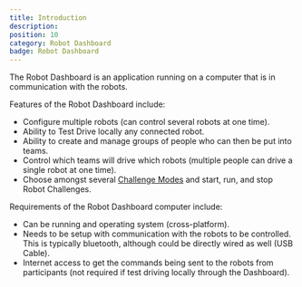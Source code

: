 ```yaml
---
title: Introduction
description: 
position: 10
category: Robot Dashboard
badge: Robot Dashboard
---
```


The Robot Dashboard is an application running on a computer that is in communication with the robots. 

Features of the Robot Dashboard include:
* Configure multiple robots (can control several robots at one time).
* Ability to Test Drive locally any connected robot.
* Ability to create and manage groups of people who can then be put into teams.
* Control which teams will drive which robots (multiple people can drive a single robot at one time).
* Choose amongst several [Challenge Modes](/challenge-modes) and start, run, and stop Robot Challenges.

Requirements of the Robot Dashboard computer include:
* Can be running and operating system (cross-platform).
* Needs to be setup with communication with the robots to be controlled. This is typically bluetooth, although could be directly wired as well (USB Cable).
* Internet access to get the commands being sent to the robots from participants (not required if test driving locally through the Dashboard).